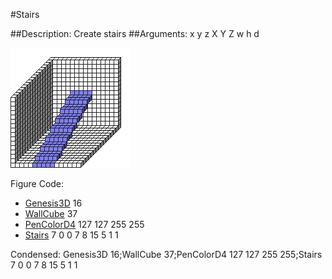 #Stairs

##Description: Create stairs <x1> <y1> <z1> <x2> <y2> <z2> <PenWidth> <PenHeight> <PenDepth>
##Arguments: x y z X Y Z w h d

![](Stairs.png)

Figure Code:
- [Genesis3D](Genesis3D.md) 16
- [WallCube](WallCube.md) 37
- [PenColorD4](PenColorD4.md) 127 127 255 255
- [Stairs](Stairs.md) 7 0 0 7 8 15 5 1 1

Condensed: Genesis3D 16;WallCube 37;PenColorD4 127 127 255 255;Stairs 7 0 0 7 8 15 5 1 1

